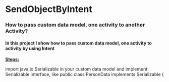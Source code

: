 # SendObjectByIntent
<h3>How to pass custom data model, one activity to another Activity?</h3>
<h4>In this project I show how to pass custom data model, one activity to activity by using Intent</h4>

<b><u>Steps:</u></b>
<p>
import 
<span class="pl-smi">java.io.Serializable</span>
in your custom data model and implement Serializable interface, like
<td id="LC8" class="blob-code blob-code-inner js-file-line"><span class="pl-k">public</span> <span class="pl-k">class</span> <span class="pl-en">PersonData</span> <span class="pl-k">implements</span> <span class="pl-e">Serializable</span> {</td>

</p>



